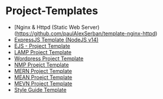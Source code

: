 # Project-Templates
- [Nginx & Httpd (Static Web Server)(https://github.com/paulAlexSerban/template-nginx-httpd)
- [ExpressJS Template (NodeJS v14)](https://github.com/paulAlexSerban/template-nodejs-14)
- [EJS - Project Template](https://github.com/paulAlexSerban/ejs-project-template)
- [LAMP Project Template]()
- [Wordpress Project Template]()
- [NMP Proejct Template]()
- [MERN Project Template]()
- [MEAN Proejct Template]()
- [MEVN Project Template]()
- [Style Guide Template](https://github.com/paulAlexSerban/style-guide-template)

